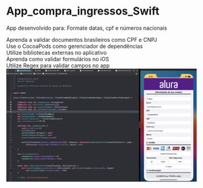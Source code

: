 # App_compra_ingressos_Swift

App desenvolvido para: Formate datas, cpf e números nacionais <br>

Aprenda a validar documentos brasileiros como CPF e CNPJ <br>
Use o CocoaPods como gerenciador de dependências <br>
Utilize bibliotecas externas no aplicativo <br>
Aprenda como validar formulários no iOS <br>
Utilize Regex para validar campos no app
<br>
<img src="https://github.com/jeff77araujo/App_compra_ingressos_Swift/blob/main/print.png" alt="Minha Figura">
